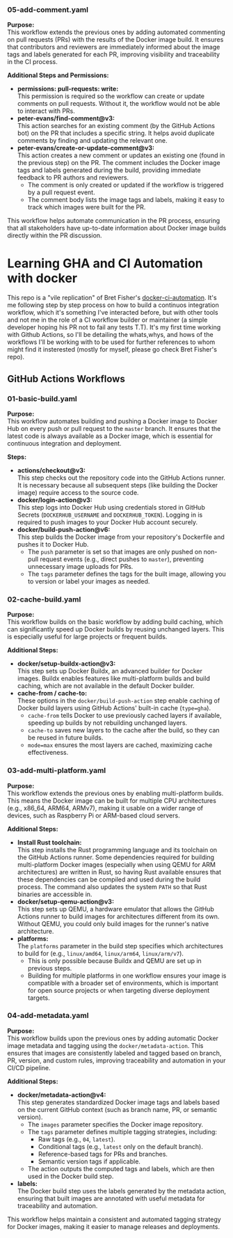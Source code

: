 ### 05-add-comment.yaml

**Purpose:**  
This workflow extends the previous ones by adding automated commenting on pull requests (PRs) with the results of the Docker image build. It ensures that contributors and reviewers are immediately informed about the image tags and labels generated for each PR, improving visibility and traceability in the CI process.

**Additional Steps and Permissions:**
- **permissions: pull-requests: write:**  
  This permission is required so the workflow can create or update comments on pull requests. Without it, the workflow would not be able to interact with PRs.
- **peter-evans/find-comment@v3:**  
  This action searches for an existing comment (by the GitHub Actions bot) on the PR that includes a specific string. It helps avoid duplicate comments by finding and updating the relevant one.
- **peter-evans/create-or-update-comment@v3:**  
  This action creates a new comment or updates an existing one (found in the previous step) on the PR. The comment includes the Docker image tags and labels generated during the build, providing immediate feedback to PR authors and reviewers.
  - The comment is only created or updated if the workflow is triggered by a pull request event.
  - The comment body lists the image tags and labels, making it easy to track which images were built for the PR.

This workflow helps automate communication in the PR process, ensuring that all stakeholders have up-to-date information about Docker image builds directly within the PR discussion.
# Learning GHA and CI Automation with docker

This repo is a "vile replication" of Bret Fisher's [docker-ci-automation](https://github.com/BretFisher/docker-ci-automation). It's me following step by step process on how to build a continuos integration workflow, which it's something I've interacted before, but with other tools and not me in the role of a CI workflow builder or maintainer (a simple developer hoping his PR not to fail any tests T.T). It's my first time working with Github Actions, so I'll be detailing the whats,whys, and hows of the workflows I'll be working with to be used for further references to whom might find it insterested (mostly for myself, please go check Bret Fisher's repo).

## GitHub Actions Workflows

### 01-basic-build.yaml

**Purpose:**  
This workflow automates building and pushing a Docker image to Docker Hub on every push or pull request to the `master` branch. It ensures that the latest code is always available as a Docker image, which is essential for continuous integration and deployment.

**Steps:**
- **actions/checkout@v3:**  
  This step checks out the repository code into the GitHub Actions runner. It is necessary because all subsequent steps (like building the Docker image) require access to the source code.
- **docker/login-action@v3:**  
  This step logs into Docker Hub using credentials stored in GitHub Secrets (`DOCKERHUB_USERNAME` and `DOCKERHUB_TOKEN`). Logging in is required to push images to your Docker Hub account securely.
- **docker/build-push-action@v6:**  
  This step builds the Docker image from your repository's Dockerfile and pushes it to Docker Hub.  
  - The `push` parameter is set so that images are only pushed on non-pull request events (e.g., direct pushes to `master`), preventing unnecessary image uploads for PRs.
  - The `tags` parameter defines the tags for the built image, allowing you to version or label your images as needed.

### 02-cache-build.yaml

**Purpose:**  
This workflow builds on the basic workflow by adding build caching, which can significantly speed up Docker builds by reusing unchanged layers. This is especially useful for large projects or frequent builds.

**Additional Steps:**
- **docker/setup-buildx-action@v3:**  
  This step sets up Docker Buildx, an advanced builder for Docker images. Buildx enables features like multi-platform builds and build caching, which are not available in the default Docker builder.
- **cache-from / cache-to:**  
  These options in the `docker/build-push-action` step enable caching of Docker build layers using GitHub Actions' built-in cache (`type=gha`).  
  - `cache-from` tells Docker to use previously cached layers if available, speeding up builds by not rebuilding unchanged layers.
  - `cache-to` saves new layers to the cache after the build, so they can be reused in future builds.
  - `mode=max` ensures the most layers are cached, maximizing cache effectiveness.

### 03-add-multi-platform.yaml

**Purpose:**  
This workflow extends the previous ones by enabling multi-platform builds. This means the Docker image can be built for multiple CPU architectures (e.g., x86_64, ARM64, ARMv7), making it usable on a wider range of devices, such as Raspberry Pi or ARM-based cloud servers.

**Additional Steps:**
- **Install Rust toolchain:**  
  This step installs the Rust programming language and its toolchain on the GitHub Actions runner. Some dependencies required for building multi-platform Docker images (especially when using QEMU for ARM architectures) are written in Rust, so having Rust available ensures that these dependencies can be compiled and used during the build process. The command also updates the system `PATH` so that Rust binaries are accessible in.
- **docker/setup-qemu-action@v3:**  
  This step sets up QEMU, a hardware emulator that allows the GitHub Actions runner to build images for architectures different from its own. Without QEMU, you could only build images for the runner's native architecture.
- **platforms:**  
  The `platforms` parameter in the build step specifies which architectures to build for (e.g., `linux/amd64`, `linux/arm64`, `linux/arm/v7`).  
  - This is only possible because Buildx and QEMU are set up in previous steps.
  - Building for multiple platforms in one workflow ensures your image is compatible with a broader set of environments, which is important for open source projects or when targeting diverse deployment targets.

### 04-add-metadata.yaml

**Purpose:**  
This workflow builds upon the previous ones by adding automatic Docker image metadata and tagging using the `docker/metadata-action`. This ensures that images are consistently labeled and tagged based on branch, PR, version, and custom rules, improving traceability and automation in your CI/CD pipeline.

**Additional Steps:**
- **docker/metadata-action@v4:**  
  This step generates standardized Docker image tags and labels based on the current GitHub context (such as branch name, PR, or semantic version).  
  - The `images` parameter specifies the Docker image repository.
  - The `tags` parameter defines multiple tagging strategies, including:
    - Raw tags (e.g., `04`, `latest`).
    - Conditional tags (e.g., `latest` only on the default branch).
    - Reference-based tags for PRs and branches.
    - Semantic version tags if applicable.
  - The action outputs the computed tags and labels, which are then used in the Docker build step.
- **labels:**  
  The Docker build step uses the labels generated by the metadata action, ensuring that built images are annotated with useful metadata for traceability and automation.  

This workflow helps maintain a consistent and automated tagging strategy for Docker images, making it easier to manage releases and deployments.